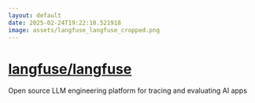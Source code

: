 ```yaml
---
layout: default
date: 2025-02-24T19:22:10.521918
image: assets/langfuse_langfuse_cropped.png
---
```


# [langfuse/langfuse](https://github.com/langfuse/langfuse)

Open source LLM engineering platform for tracing and evaluating AI apps
